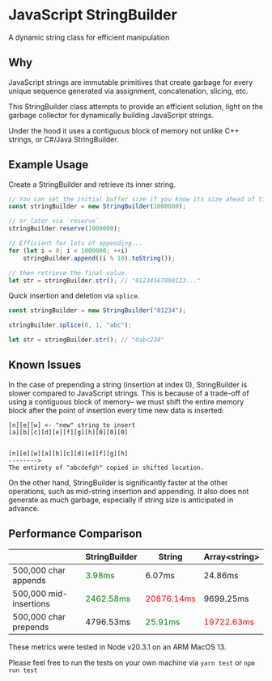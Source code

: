 # JavaScript StringBuilder

A dynamic string class for efficient manipulation

## Why
JavaScript strings are immutable primitives that create garbage for every unique sequence generated via assignment, concatenation, slicing, etc.

This StringBuilder class attempts to provide an efficient solution, light on the 
garbage collector for dynamically building JavaScript strings. 

Under the hood it uses a contiguous block of memory
not unlike C++ strings, or C#/Java StringBuilder.

## Example Usage

Create a StringBuilder and retrieve its inner string.
```js
// You can set the initial buffer size if you know its size ahead of time...
const stringBuilder = new StringBuilder(1000000);

// or later via `reserve`.
stringBuilder.reserve(1000000);

// Efficient for lots of appending...
for (let i = 0; i < 1000000; ++i)
    stringBuilder.append((i % 10).toString());

// then retrieve the final value.
let str = stringBuilder.str(); // "01234567890123..."
```

Quick insertion and deletion via `splice`.

```js
const stringBuilder = new StringBuilder("01234");

stringBuilder.splice(0, 1, "abc");

let str = stringBuilder.str(); // "0abc234"
```

## Known Issues

In the case of prepending a string (insertion at index 0), 
StringBuilder is slower compared to JavaScript strings.
This is because of a trade-off of using a contiguous block of memory–
we must shift the entire memory block after the point of insertion
every time new data is inserted:
```
[n][e][w] <- "new" string to insert
[a][b][c][d][e][f][g][h][0][0][0]


[n][e][w][a][b][c][d][e][f][g][h]
-------->
The entirety of "abcdefgh" copied in shifted location.
```
On the other hand, StringBuilder is significantly faster at the other
operations, such as mid-string insertion and appending. It also does not
generate as much garbage, especially if string size is anticipated in advance.

## Performance Comparison

|                        | StringBuilder                              | String                                    | Array\<string\>                           |
|------------------------|--------------------------------------------|-------------------------------------------|-------------------------------------------|
| 500,000 char appends   | <span style="color:green">3.98ms</span>    | 6.07ms                                    | 24.86ms                                   |
| 500,000 mid-insertions | <span style="color:green">2462.58ms</span> | <span style="color:red">20876.14ms</span> | 9699.25ms                                 |
| 500,000 char prepends  | 4796.53ms                                  | <span style="color:green">25.91ms</span>  | <span style="color:red">19722.63ms</span> |

These metrics were tested in Node v20.3.1 on an ARM MacOS 13.

Please feel free to run the tests on your own machine via `yarn test` or `npm run test`
